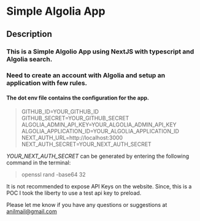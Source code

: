 
# Simple Algolia App

## Description

### This is a Simple Algolio App using NextJS with typescript and Algolia search.
### Need to create an account with Algolia and setup an application with few rules.

#### The dot env file contains the configuration for the app.

>GITHUB_ID=YOUR_GITHUB_ID
GITHUB_SECRET=YOUR_GITHUB_SECRET
ALGOLIA_ADMIN_API_KEY=YOUR_ALGOLIA_ADMIN_API_KEY
ALGOLIA_APPLICATION_ID=YOUR_ALGOLIA_APPLICATION_ID
NEXT_AUTH_URL=http://localhost:3000
NEXT_AUTH_SECRET=YOUR_NEXT_AUTH_SECRET 

*YOUR_NEXT_AUTH_SECRET* can be generated by entering the following command
in the terminal:

>openssl rand -base64 32


It is not recommended to expose API Keys on the website. Since, this is a POC I took the liberty to use a test api key to preload.


Please let me know if you have any questions or suggestions at anilmail@gmail.com
